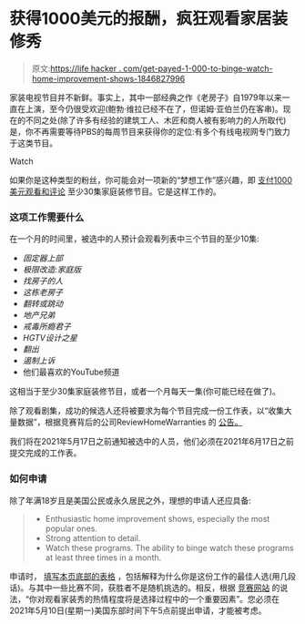# 获得1000美元的报酬，疯狂观看家居装修秀

> 原文:[https://life hacker . com/get-payed-1-000-to-binge-watch-home-improvement-shows-1846827996](https://lifehacker.com/get-paid-1-000-to-binge-watch-home-improvement-shows-1846827996)

家装电视节目并不新鲜。事实上，其中一部经典之作《老房子》自1979年以来一直在上演，至今仍很受欢迎(鲍勃·维拉已经不在了，但诺姆·亚伯兰仍在客串)。现在的不同之处(除了许多有经验的建筑工人、木匠和商人被有影响力的人所取代)是，你不再需要等待PBS的每周节目来获得你的定位:有多个有线电视网专门致力于这类节目。

Watch

如果你是这种类型的粉丝，你可能会对一项新的“梦想工作”感兴趣，即 [支付1000美元观看和评论](https://www.reviewhomewarranties.com/get-paid-to-watch-home-improvement-shows/) 至少30集家庭装修节目。它是这样工作的。

### 这项工作需要什么

在一个月的时间里，被选中的人预计会观看列表中三个节目的至少10集:

*   *固定器上部*
*   *极限改造:家庭版*
*   *找房子的人*
*   *这栋老房子*
*   *翻转或跳动*
*   *地产兄弟*
*   *戒毒所瘾君子*
*   *HGTV设计之星*
*   *翻出*
*   *遏制上诉*
*   他们最喜欢的YouTube频道

这相当于至少30集家庭装修节目，或者一个月每天一集(你可能已经在做了)。

除了观看剧集，成功的候选人还将被要求为每个节目完成一份工作表，以“收集大量数据”，根据竞赛背后的公司ReviewHomeWarranties 的 [公告。](https://www.reviewhomewarranties.com/get-paid-to-watch-home-improvement-shows/)

我们将在2021年5月17日之前通知被选中的人员，他们必须在2021年6月17日之前提交完成的工作表。

### 如何申请

除了年满18岁且是美国公民或永久居民之外，理想的申请人还应具备:

> *   Enthusiastic home improvement shows, especially the most popular ones.
> *   Strong attention to detail.
> *   Watch these programs. The ability to binge watch these programs at least three times in a month.

申请时， [填写本页底部的表格](https://www.reviewhomewarranties.com/get-paid-to-watch-home-improvement-shows/) ，包括解释为什么你是这份工作的最佳人选(用几段话)。与其中一些比赛不同，获胜者不是随机挑选的。相反，根据 [竞赛网站](https://www.reviewhomewarranties.com/get-paid-to-watch-home-improvement-shows/) 的说法，“你对观看家装秀的热情程度将是选择过程中的一个重要因素”。您必须在2021年5月10日(星期一)美国东部时间下午5点前提出申请，才能被考虑。